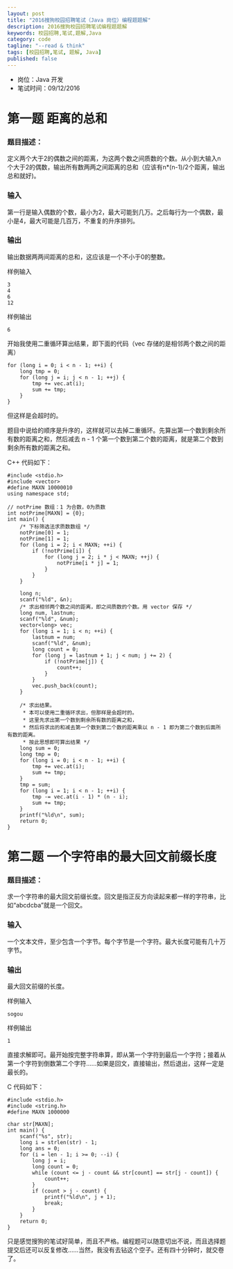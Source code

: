 ```yaml
---
layout: post
title: "2016搜狗校园招聘笔试（Java 岗位）编程题题解"
description: 2016搜狗校园招聘笔试编程题题解
keywords: 校园招聘,笔试,题解,Java
category: code
tagline: "--read & think"
tags: [校园招聘,笔试, 题解, Java]
published: false
---
```


* 岗位：Java 开发
* 笔试时间：09/12/2016

# 第一题 距离的总和

### 题目描述：
 
定义两个大于2的偶数之间的距离，为这两个数之间质数的个数。从小到大输入n个大于2的偶数，输出所有数两两之间距离的总和（应该有n*(n-1)/2个距离，输出总和就好)。
	
### 输入

第一行是输入偶数的个数，最小为2，最大可能到几万。之后每行为一个偶数，最小是4，最大可能是几百万，不重复的升序排列。

### 输出

输出数据两两间距离的总和，这应该是一个不小于0的整数。

样例输入
	
	3
	4
	6
	12

样例输出

	6
	

开始我使用二重循环算出结果，即下面的代码（vec 存储的是相邻两个数之间的距离）

    for (long i = 0; i < n - 1; ++i) {
        long tmp = 0;
        for (long j = i; j < n - 1; ++j) {
            tmp += vec.at(i);
            sum += tmp;
        }
    }

但这样是会超时的。

题目中说给的顺序是升序的，这样就可以去掉二重循环。先算出第一个数到剩余所有数的距离之和，然后减去 n - 1 个第一个数到第二个数的距离，就是第二个数到剩余所有数的距离之和。

C++ 代码如下：

    #include <stdio.h>
    #include <vector>
    #define MAXN 10000010
    using namespace std;
    
    // notPrime 数组：1 为合数，0为质数
    int notPrime[MAXN] = {0};
    int main() {
        /* 下标筛选法求质数数组 */
        notPrime[0] = 1;
        notPrime[1] = 1;
        for (long i = 2; i < MAXN; ++i) {
            if (!notPrime[i]) {
                for (long j = 2; i * j < MAXN; ++j) {
                    notPrime[i * j] = 1;
                }
            }
        }
        
        long n;
        scanf("%ld", &n);
        /* 求出相邻两个数之间的距离，即之间质数的个数。用 vector 保存 */
        long num, lastnum;
        scanf("%ld", &num);
        vector<long> vec;
        for (long i = 1; i < n; ++i) {
            lastnum = num;
            scanf("%ld", &num);
            long count = 0;
            for (long j = lastnum + 1; j < num; j += 2) {
                if (!notPrime[j]) {
                    count++;
                }
            }
            vec.push_back(count);
        }
        
        /* 求出结果。
         * 本可以使用二重循环求出，但那样是会超时的。
         * 这里先求出第一个数到剩余所有数的距离之和，
         * 然后将求出的和减去第一个数到第二个数的距离乘以 n - 1 即为第二个数到后面所有数的距离。
         * 按此思想即可算出结果 */
        long sum = 0;
        long tmp = 0;
        for (long i = 0; i < n - 1; ++i) {
            tmp += vec.at(i);
            sum += tmp;
        }
        tmp = sum;
        for (long i = 1; i < n - 1; ++i) {
            tmp -= vec.at(i - 1) * (n - i);
            sum += tmp;
        }
        printf("%ld\n", sum);
        return 0;
    }


# 第二题 一个字符串的最大回文前缀长度

### 题目描述：

求一个字符串的最大回文前缀长度。回文是指正反方向读起来都一样的字符串，比如“abcdcba”就是一个回文。

### 输入

一个文本文件，至少包含一个字节。每个字节是一个字符。最大长度可能有几十万字节。

### 输出

最大回文前缀的长度。

样例输入

	sogou

样例输出

	1


直接求解即可。最开始按完整字符串算，即从第一个字符到最后一个字符；接着从第一个字符到倒数第二个字符……如果是回文，直接输出，然后退出，这样一定是最长的。

C 代码如下：

    #include <stdio.h>
    #include <string.h>
    #define MAXN 1000000
    
    char str[MAXN];
    int main() {
        scanf("%s", str);
        long i = strlen(str) - 1;
        long ans = 0;
        for (i = len - 1; i >= 0; --i) {
            long j = i;
            long count = 0;
            while (count <= j - count && str[count] == str[j - count]) {
                count++;
            }
            if (count > j - count) {
                printf("%ld\n", j + 1);
                break;
            }
        }
        return 0;
    }



只是感觉搜狗的笔试好简单，而且不严格。编程题可以随意切出不说，而且选择题提交后还可以反复修改……当然，我没有去钻这个空子。还有四十分钟时，就交卷了。
